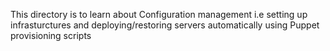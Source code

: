 This directory is to learn about Configuration management i.e setting up infrasturctures and deploying/restoring servers automatically using Puppet provisioning scripts
